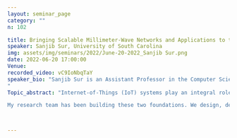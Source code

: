 ```yaml
---
layout: seminar_page
category: ""
n: 102

title: Bringing Scalable Millimeter-Wave Networks and Applications to the Masses
speaker: Sanjib Sur, University of South Carolina
img: assets/img/seminars/2022/June-20-2022_Sanjib Sur.png
date: 2022-06-20 17:00:00 
Venue: 
recorded_video: vC9IoNbqTaY 
speaker_bio: "Sanjib Sur is an Assistant Professor in the Computer Science and Engineering department at the University of South Carolina. He received his Ph.D. from the University of Wisconsin - Madison. His research interest lies in wireless systems and ubiquitous computing, and his research work has been regularly published in top conferences, such as MobiCom, MobiSys, SIGMETRICS, NSDI, and INFOCOM. He is the recipient of many awards: NSF CAREER award (2022), ACM HotMobile Best Poster Award (2021), Two ACM HotMobile Best Poster Runner-Up Awards (2021 and 2022), ACM UbiComp Best Poster Honorable Mention (2021), and President of India Gold Medal (2012). Sanjib holds 8 US Patents with 8 more pending. He served as the TPC co-chair for IEEE STEERS 2020-2022 and ACM mmNets 2020, and demo chair for ACM MobiSys 2022.
"
Topic_abstract: "Internet-of-Things (IoT) systems play an integral role in our daily lives, and we are currently witnessing an explosion of the IoT ecosystem, which includes not only smartphones but also smart, ubiquitous objects embedded with communication, computation, and sensing capabilities. Emerging IoT systems, such as autonomous vehicles, immersive virtual and augmented reality, tactile internet, holoportation, and smart, connected buildings, promise to automate human lives at unprecedented levels this decade. However, such systems rely on two critical foundations: (1) Next-generation wireless network architectures that can serve billions of devices; and (2) Ubiquitous sensing techniques that enable the objects to be \"truly smart\" by understanding and interpreting the ambient conditions and micro-activities with high precision.

My research team has been building these two foundations. We design, develop, and deploy experimental data-driven computational and deep learning models to extract intelligence from wireless signals, which, in turn, enable ubiquitous sensing modalities and high-resilience and high-performance networks. In this talk, I will go through some of the design and prototyping of our current works that use extremely high-frequency millimeter-wave wireless to enable wire-like connectivity and reliability, and applications in healthcare and beyond traditional visions."



---
```


